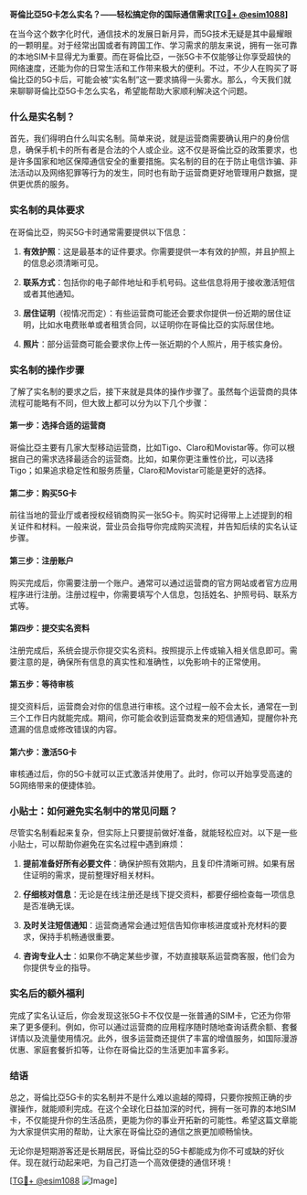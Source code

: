 **哥倫比亞5G卡怎么实名？——轻松搞定你的国际通信需求[[TG💪+ @esim1088](https://t.me/s/esim1088)]**

在当今这个数字化时代，通信技术的发展日新月异，而5G技术无疑是其中最耀眼的一颗明星。对于经常出国或者有跨国工作、学习需求的朋友来说，拥有一张可靠的本地SIM卡显得尤为重要。而在哥倫比亞，一张5G卡不仅能够让你享受超快的网络速度，还能为你的日常生活和工作带来极大的便利。不过，不少人在购买了哥倫比亞的5G卡后，可能会被“实名制”这一要求搞得一头雾水。那么，今天我们就来聊聊哥倫比亞5G卡怎么实名，希望能帮助大家顺利解决这个问题。

### 什么是实名制？

首先，我们得明白什么叫实名制。简单来说，就是运营商需要确认用户的身份信息，确保手机卡的所有者是合法的个人或企业。这不仅是哥倫比亞的政策要求，也是许多国家和地区保障通信安全的重要措施。实名制的目的在于防止电信诈骗、非法活动以及网络犯罪等行为的发生，同时也有助于运营商更好地管理用户数据，提供更优质的服务。

### 实名制的具体要求

在哥倫比亞，购买5G卡时通常需要提供以下信息：

1. **有效护照**：这是最基本的证件要求。你需要提供一本有效的护照，并且护照上的信息必须清晰可见。
   
2. **联系方式**：包括你的电子邮件地址和手机号码。这些信息将用于接收激活短信或者其他通知。

3. **居住证明**（视情况而定）：有些运营商可能还会要求你提供一份近期的居住证明，比如水电费账单或者租赁合同，以证明你在哥倫比亞的实际居住地。

4. **照片**：部分运营商可能会要求你上传一张近期的个人照片，用于核实身份。

### 实名制的操作步骤

了解了实名制的要求之后，接下来就是具体的操作步骤了。虽然每个运营商的具体流程可能略有不同，但大致上都可以分为以下几个步骤：

#### 第一步：选择合适的运营商

哥倫比亞主要有几家大型移动运营商，比如Tigo、Claro和Movistar等。你可以根据自己的需求选择最适合的运营商。比如，如果你更注重性价比，可以选择Tigo；如果追求稳定性和服务质量，Claro和Movistar可能是更好的选择。

#### 第二步：购买5G卡

前往当地的营业厅或者授权经销商购买一张5G卡。购买时记得带上上述提到的相关证件和材料。一般来说，营业员会指导你完成购买流程，并告知后续的实名认证步骤。

#### 第三步：注册账户

购买完成后，你需要注册一个账户。通常可以通过运营商的官方网站或者官方应用程序进行注册。注册过程中，你需要填写个人信息，包括姓名、护照号码、联系方式等。

#### 第四步：提交实名资料

注册完成后，系统会提示你提交实名资料。按照提示上传或输入相关信息即可。需要注意的是，确保所有信息的真实性和准确性，以免影响卡的正常使用。

#### 第五步：等待审核

提交资料后，运营商会对你的信息进行审核。这个过程一般不会太长，通常在一到三个工作日内就能完成。期间，你可能会收到运营商发来的短信通知，提醒你补充遗漏的信息或修改错误的内容。

#### 第六步：激活5G卡

审核通过后，你的5G卡就可以正式激活并使用了。此时，你可以开始享受高速的5G网络带来的便捷体验。

### 小贴士：如何避免实名制中的常见问题？

尽管实名制看起来复杂，但实际上只要提前做好准备，就能轻松应对。以下是一些小贴士，可以帮助你避免在实名过程中遇到麻烦：

1. **提前准备好所有必要文件**：确保护照有效期内，且复印件清晰可辨。如果有居住证明的需求，提前整理好相关材料。

2. **仔细核对信息**：无论是在线注册还是线下提交资料，都要仔细检查每一项信息是否准确无误。

3. **及时关注短信通知**：运营商通常会通过短信告知你审核进度或补充材料的要求，保持手机畅通很重要。

4. **咨询专业人士**：如果你不确定某些步骤，不妨直接联系运营商客服，他们会为你提供专业的指导。

### 实名后的额外福利

完成了实名认证后，你会发现这张5G卡不仅仅是一张普通的SIM卡，它还为你带来了更多便利。例如，你可以通过运营商的应用程序随时随地查询话费余额、套餐详情以及流量使用情况。此外，很多运营商还提供了丰富的增值服务，如国际漫游优惠、家庭套餐折扣等，让你在哥倫比亞的生活更加丰富多彩。

### 结语

总之，哥倫比亞5G卡的实名制并不是什么难以逾越的障碍，只要你按照正确的步骤操作，就能顺利完成。在这个全球化日益加深的时代，拥有一张可靠的本地SIM卡，不仅能提升你的生活品质，更能为你的事业开拓新的可能性。希望这篇文章能为大家提供实用的帮助，让大家在哥倫比亞的通信之旅更加顺畅愉快。

无论你是短期游客还是长期居民，哥倫比亞的5G卡都能成为你不可或缺的好伙伴。现在就行动起来吧，为自己打造一个高效便捷的通信环境！

[[TG💪+ @esim1088](https://t.me/s/esim1088) ![Image](https://i.postimg.cc/4NQfJmqS/Snipaste-2025-05-13-00-14-12.png)]